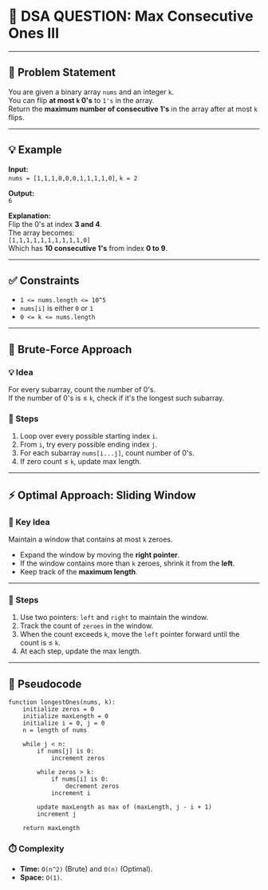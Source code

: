 # 🧮 DSA QUESTION: Max Consecutive Ones III

---

## 📝 Problem Statement

You are given a binary array `nums` and an integer `k`.  
You can flip **at most `k` 0's** to `1's` in the array.  
Return the **maximum number of consecutive 1's** in the array after at most `k` flips.

---

## 💡 Example

**Input:**  
`nums = [1,1,1,0,0,0,1,1,1,1,0]`, `k = 2`

**Output:**  
`6`

**Explanation:**  
Flip the 0's at index **3 and 4**.  
The array becomes:  
`[1,1,1,1,1,1,1,1,1,1,0]`  
Which has **10 consecutive 1's** from index **0 to 9**.

---

## ✅ Constraints

- `1 <= nums.length <= 10^5`
- `nums[i]` is either `0` or `1`
- `0 <= k <= nums.length`

---

## 🐢 Brute-Force Approach

### 💡 Idea

For every subarray, count the number of 0's.  
If the number of 0's is ≤ `k`, check if it's the longest such subarray.

### 🔁 Steps

1. Loop over every possible starting index `i`.
2. From `i`, try every possible ending index `j`.
3. For each subarray `nums[i...j]`, count number of 0's.
4. If zero count ≤ `k`, update max length.

---

## ⚡ Optimal Approach: Sliding Window

### 🧠 Key Idea

Maintain a window that contains at most `k` zeroes.

- Expand the window by moving the **right pointer**.
- If the window contains more than `k` zeroes, shrink it from the **left**.
- Keep track of the **maximum length**.

---

### 🔁 Steps

1. Use two pointers: `left` and `right` to maintain the window.
2. Track the count of `zeroes` in the window.
3. When the count exceeds `k`, move the `left` pointer forward until the count is ≤ `k`.
4. At each step, update the max length.

---

## 📜 Pseudocode

```text
function longestOnes(nums, k):
    initialize zeros = 0
    initialize maxLength = 0
    initialize i = 0, j = 0
    n = length of nums

    while j < n:
        if nums[j] is 0:
            increment zeros

        while zeros > k:
            if nums[i] is 0:
                decrement zeros
            increment i

        update maxLength as max of (maxLength, j - i + 1)
        increment j

    return maxLength
```

### ⏱️ Complexity

- **Time:** `O(n^2)` (Brute) and `O(n)` (Optimal).
- **Space:** `O(1)`.
